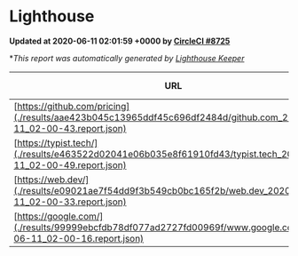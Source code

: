 
# Lighthouse

**Updated at 2020-06-11 02:01:59 +0000 by [CircleCI #8725](https://circleci.com/gh/ItinerisLtd/lighthouse-keeper-example/8725)**

**This report was automatically generated by [Lighthouse Keeper](https://github.com/itinerisltd/lighthouse-keeper)*

| URL | Performance | Accessibility | Best Practices | SEO | PWA | Updated At |
| --- | --- | --- | --- | --- | --- | --- |
| [https://github.com/pricing](./results/aae423b045c13965ddf45c696df2484d/github.com_2020-06-11_02-00-43.report.json) | 0.69 | 0.96 | 1 | 1 | 0.54 | 2020-06-11T02:00:43.931Z |
| [https://typist.tech/](./results/e463522d02041e06b035e8f61910fd43/typist.tech_2020-06-11_02-00-49.report.json) | 0.89 | 0.92 | 0.92 | 0.99 | 0.57 | 2020-06-11T02:00:49.488Z |
| [https://web.dev/](./results/e09021ae7f54dd9f3b549cb0bc165f2b/web.dev_2020-06-11_02-00-33.report.json) | 0.92 | 1 | 1 | 0.99 | 0.96 | 2020-06-11T02:00:33.046Z |
| [https://google.com/](./results/99999ebcfdb78df077ad2727fd00969f/www.google.com_2020-06-11_02-00-16.report.json) | 0.94 | 0.9 | 1 | 0.92 | 0.54 | 2020-06-11T02:00:16.885Z |

